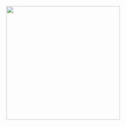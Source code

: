 <p align="left">
  <img width="300" src="https://api.boot.dev/v1/users/public/e87c86a0-8633-4015-b275-133dd2fad35f/thumbnail" >
</p>

